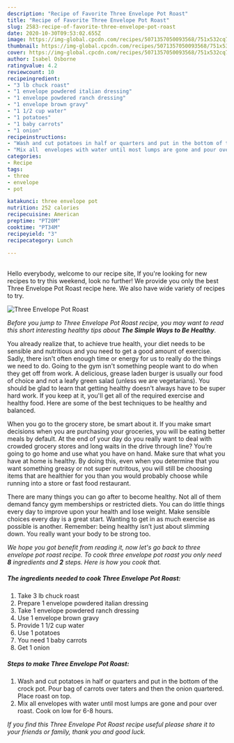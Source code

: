 ```yaml
---
description: "Recipe of Favorite Three Envelope Pot Roast"
title: "Recipe of Favorite Three Envelope Pot Roast"
slug: 2583-recipe-of-favorite-three-envelope-pot-roast
date: 2020-10-30T09:53:02.655Z
image: https://img-global.cpcdn.com/recipes/5071357050093568/751x532cq70/three-envelope-pot-roast-recipe-main-photo.jpg
thumbnail: https://img-global.cpcdn.com/recipes/5071357050093568/751x532cq70/three-envelope-pot-roast-recipe-main-photo.jpg
cover: https://img-global.cpcdn.com/recipes/5071357050093568/751x532cq70/three-envelope-pot-roast-recipe-main-photo.jpg
author: Isabel Osborne
ratingvalue: 4.2
reviewcount: 10
recipeingredient:
- "3 lb chuck roast"
- "1 envelope powdered italian dressing"
- "1 envelope powdered ranch dressing"
- "1 envelope brown gravy"
- "1 1/2 cup water"
- "1 potatoes"
- "1 baby carrots"
- "1 onion"
recipeinstructions:
- "Wash and cut potatoes in half or quarters and put in the bottom of the crock pot. Pour bag of carrots over taters and then the onion quartered. Place roast on top."
- "Mix all  envelopes with water until most lumps are gone and pour over roast. Cook on low for 6-8 hours."
categories:
- Recipe
tags:
- three
- envelope
- pot

katakunci: three envelope pot 
nutrition: 252 calories
recipecuisine: American
preptime: "PT20M"
cooktime: "PT34M"
recipeyield: "3"
recipecategory: Lunch

---
```

<br>
Hello everybody, welcome to our recipe site, If you're looking for new recipes to try this weekend, look no further! We provide you only the best Three Envelope Pot Roast recipe here. We also have wide variety of recipes to try.
<br>


![Three Envelope Pot Roast](https://img-global.cpcdn.com/recipes/5071357050093568/751x532cq70/three-envelope-pot-roast-recipe-main-photo.jpg)

<i>Before you jump to Three Envelope Pot Roast recipe, you may want to read this short interesting healthy tips about <strong>The Simple Ways to Be Healthy</strong>.</i>

You already realize that, to achieve true health, your diet needs to be sensible and nutritious and you need to get a good amount of exercise. Sadly, there isn't often enough time or energy for us to really do the things we need to do. Going to the gym isn't something people want to do when they get off from work. A delicious, grease laden burger is usually our food of choice and not a leafy green salad (unless we are vegetarians). You should be glad to learn that getting healthy doesn't always have to be super hard work. If you keep at it, you'll get all of the required exercise and healthy food. Here are some of the best techniques to be healthy and balanced.

When you go to the grocery store, be smart about it. If you make smart decisions when you are purchasing your groceries, you will be eating better meals by default. At the end of your day do you really want to deal with crowded grocery stores and long waits in the drive through line? You’re going to go home and use what you have on hand. Make sure that what you have at home is healthy. By doing this, even when you determine that you want something greasy or not super nutritous, you will still be choosing items that are healthier for you than you would probably choose while running into a store or fast food restaurant.

There are many things you can go after to become healthy. Not all of them demand fancy gym memberships or restricted diets. You can do little things every day to improve upon your health and lose weight. Make sensible choices every day is a great start. Wanting to get in as much exercise as possible is another. Remember: being healthy isn’t just about slimming down. You really want your body to be strong too. 


<i>We hope you got benefit from reading it, now let's go back to three envelope pot roast recipe. To cook three envelope pot roast you only need <strong>8</strong> ingredients and <strong>2</strong> steps. Here is how you cook that.
</i>

##### The ingredients needed to cook Three Envelope Pot Roast:

1. Take 3 lb chuck roast
1. Prepare 1 envelope powdered italian dressing
1. Take 1 envelope powdered ranch dressing
1. Use 1 envelope brown gravy
1. Provide 1 1/2 cup water
1. Use 1 potatoes
1. You need 1 baby carrots
1. Get 1 onion


##### Steps to make Three Envelope Pot Roast:

1. Wash and cut potatoes in half or quarters and put in the bottom of the crock pot. Pour bag of carrots over taters and then the onion quartered. Place roast on top.
1. Mix all  envelopes with water until most lumps are gone and pour over roast. Cook on low for 6-8 hours.


<i>If you find this Three Envelope Pot Roast recipe useful please share it to your friends or family, thank you and good luck.</i>
